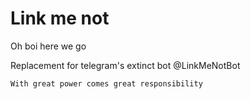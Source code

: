 # Link me not
Oh boi here we go

Replacement for telegram's extinct bot @LinkMeNotBot

`With great power comes great responsibility`